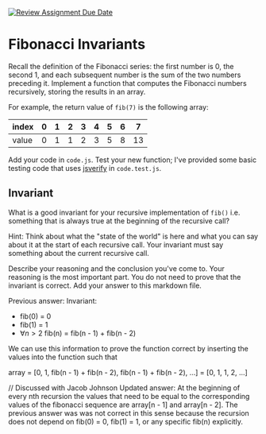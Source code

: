 [![Review Assignment Due Date](https://classroom.github.com/assets/deadline-readme-button-24ddc0f5d75046c5622901739e7c5dd533143b0c8e959d652212380cedb1ea36.svg)](https://classroom.github.com/a/rzkZS2Jf)
# Fibonacci Invariants

Recall the definition of the Fibonacci series: the first number is 0, the second
1, and each subsequent number is the sum of the two numbers preceding it.
Implement a function that computes the Fibonacci numbers recursively, storing
the results in an array.

For example, the return value of `fib(7)` is the following array:

| index |  0  |  1  |  2  |  3  |  4  |  5  |  6  |  7  |
| ----- | --- | --- | --- | --- | --- | --- | --- | --- |
| value |  0  |  1  |  1  |  2  |  3  |  5  |  8  |  13 |

Add your code in `code.js`. Test your new function; I've provided some basic
testing code that uses [jsverify](https://jsverify.github.io/) in
`code.test.js`.

## Invariant

What is a good invariant for your recursive implementation of `fib()`
i.e. something that is always true at the beginning of the recursive call?

Hint: Think about what the "state of the world" is here and what you can say
about it at the start of each recursive call. Your invariant must say something
about the current recursive call.

Describe your reasoning and the conclusion you've come to. Your reasoning is the
most important part. You do not need to prove that the invariant is correct. Add
your answer to this markdown file.

Previous answer:
Invariant:
- fib(0) = 0
- fib(1) = 1
- $\forall n > 2$ fib(n) = fib(n - 1) + fib(n - 2)

We can use this information to prove the function correct by inserting the values into the function such that

array = [0, 1, fib(n - 1) + fib(n - 2), fib(n - 1) + fib(n - 2), ...] = [0, 1, 1, 2, ...]

// Discussed with Jacob Johnson
Updated answer:
At the beginning of every nth recursion the values that need to be equal to the corresponding values of the fibonacci sequence are array[n - 1] and array[n - 2]. The previous answer was was not correct in this sense because the recursion does not depend on fib(0) = 0, fib(1) = 1, or any specific fib(n) explicitly.
